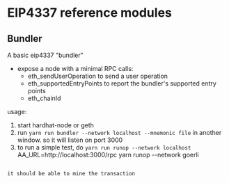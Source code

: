 # EIP4337 reference modules

## Bundler

A basic eip4337 "bundler"

- expose a node with a minimal RPC calls:
  - eth_sendUserOperation to send a user operation
  - eth_supportedEntryPoints to report the bundler's supported entry points
  - eth_chainId


usage: 
1. start hardhat-node or geth
2. run `yarn run bundler --network localhost --mnemonic file` in another window.
  so it will listen on port 3000
3. to run a simple test, do `yarn run runop --network localhost`
  AA_URL=http://localhost:3000/rpc yarn runop --network goerli
  ```

it should be able to mine the transaction
